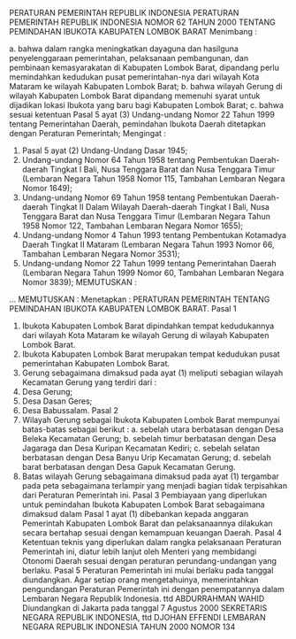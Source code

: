  PERATURAN PEMERINTAH REPUBLIK INDONESIA PERATURAN PEMERINTAH REPUBLIK INDONESIA NOMOR 62 TAHUN 2000 TENTANG PEMINDAHAN IBUKOTA KABUPATEN LOMBOK BARAT
Menimbang :

a. bahwa dalam rangka meningkatkan dayaguna dan hasilguna penyelenggaraan pemerintahan, pelaksanaan pembangunan, dan pembinaan kemasyarakatan di Kabupaten Lombok Barat, dipandang perlu memindahkan kedudukan pusat pemerintahan-nya dari wilayah Kota Mataram ke wilayah Kabupaten Lombok Barat;
b. bahwa wilayah Gerung di wilayah Kabupaten Lombok Barat dipandang memenuhi syarat untuk dijadikan lokasi Ibukota yang baru bagi Kabupaten Lombok Barat;
c. bahwa sesuai ketentuan Pasal 5 ayat (3) Undang-undang Nomor 22 Tahun 1999 tentang Pemerintahan Daerah, pemindahan Ibukota Daerah ditetapkan dengan Peraturan Pemerintah;
Mengingat :

1. Pasal 5 ayat (2) Undang-Undang Dasar 1945;
2. Undang-undang Nomor 64 Tahun 1958 tentang Pembentukan Daerah-daerah Tingkat I Bali, Nusa Tenggara Barat dan Nusa Tenggara Timur (Lembaran Negara Tahun 1958 Nomor 115, Tambahan Lembaran Negara Nomor 1649);
3. Undang-undang Nomor 69 Tahun 1958 tentang Pembentukan Daerah-daerah Tingkat II Dalam Wilayah Daerah-daerah Tingkat I Bali, Nusa Tenggara Barat dan Nusa Tenggara Timur (Lembaran Negara Tahun 1958 Nomor 122, Tambahan Lembaran Negara Nomor 1655);
4. Undang-undang Nomor 4 Tahun 1993 tentang Pembentukan Kotamadya Daerah Tingkat II Mataram (Lembaran Negara Tahun 1993 Nomor 66, Tambahan Lembaran Negara Nomor 3531);
5. Undang-undang Nomor 22 Tahun 1999 tentang Pemerintahan Daerah (Lembaran Negara Tahun 1999 Nomor 60, Tambahan Lembaran Negara Nomor 3839);
MEMUTUSKAN :

...
MEMUTUSKAN :
 Menetapkan : PERATURAN PEMERINTAH TENTANG PEMINDAHAN IBUKOTA KABUPATEN LOMBOK BARAT.
Pasal 1
1. Ibukota Kabupaten Lombok Barat dipindahkan tempat kedudukannya dari wilayah Kota Mataram ke wilayah Gerung di wilayah Kabupaten Lombok Barat.
2. Ibukota Kabupaten Lombok Barat merupakan tempat kedudukan pusat pemerintahan Kabupaten Lombok Barat.
3. Gerung sebagaimana dimaksud pada ayat (1) meliputi sebagian wilayah Kecamatan Gerung yang terdiri dari :
1. Desa Gerung;
2. Desa Dasan Geres;
3. Desa Babussalam.
Pasal 2
1. Wilayah Gerung sebagai Ibukota Kabupaten Lombok Barat mempunyai batas-batas sebagai berikut :
a. sebelah utara berbatasan dengan Desa Beleka Kecamatan Gerung;
b. sebelah timur berbatasan dengan Desa Jagaraga dan Desa Kuripan Kecamatan Kediri;
c. sebelah selatan berbatasan dengan Desa Banyu Urip Kecamatan Gerung;
d. sebelah barat berbatasan dengan Desa Gapuk Kecamatan Gerung.
2. Batas wilayah Gerung sebagaimana dimaksud pada ayat (1) tergambar pada peta sebagaimana terlampir yang menjadi bagian tidak terpisahkan dari Peraturan Pemerintah ini.
Pasal 3
Pembiayaan yang diperlukan untuk pemindahan Ibukota Kabupaten Lombok Barat sebagaimana dimaksud dalam Pasal 1 ayat (1) dibebankan kepada anggaran Pemerintah Kabupaten Lombok Barat dan pelaksanaannya dilakukan secara bertahap sesuai dengan kemampuan keuangan Daerah.
Pasal 4
Ketentuan teknis yang diperlukan dalam rangka pelaksanaan Peraturan Pemerintah ini, diatur lebih lanjut oleh Menteri yang membidangi Otonomi Daerah sesuai dengan peraturan perundang-undangan yang berlaku.
Pasal 5
Peraturan Pemerintah ini mulai berlaku pada tanggal diundangkan. Agar setiap orang mengetahuinya, memerintahkan pengundangan Peraturan Pemerintah ini dengan penempatannya dalam Lembaran Negara Republik Indonesia. ttd ABDURRAHMAN WAHID Diundangkan di Jakarta pada tanggal 7 Agustus 2000 SEKRETARIS NEGARA REPUBLIK INDONESIA, ttd DJOHAN EFFENDI LEMBARAN NEGARA REPUBLIK INDONESIA TAHUN 2000 NOMOR 134